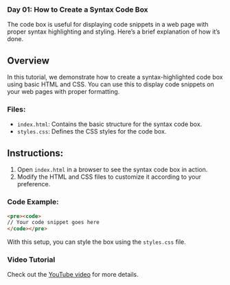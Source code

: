 ### Day 01: How to Create a Syntax Code Box

The code box is useful for displaying code snippets in a web page with proper syntax highlighting and styling. Here’s a brief explanation of how it’s done.

## Overview
In this tutorial, we demonstrate how to create a syntax-highlighted code box using basic HTML and CSS. You can use this to display code snippets on your web pages with proper formatting.

### Files:
- `index.html`: Contains the basic structure for the syntax code box.
- `styles.css`: Defines the CSS styles for the code box.
  
## Instructions:
1. Open `index.html` in a browser to see the syntax code box in action.
2. Modify the HTML and CSS files to customize it according to your preference.

### Code Example:
```html
<pre><code>
// Your code snippet goes here
</code></pre>
```
With this setup, you can style the box using the `styles.css` file.

### Video Tutorial
Check out the [YouTube video](https://youtube.com/yourvideo) for more details.